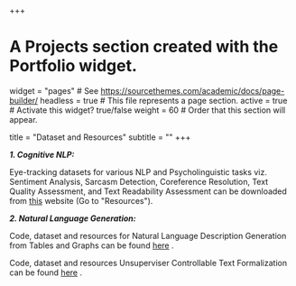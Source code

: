 +++
# A Projects section created with the Portfolio widget.
widget = "pages"  # See https://sourcethemes.com/academic/docs/page-builder/
headless = true  # This file represents a page section.
active = true  # Activate this widget? true/false
weight = 60  # Order that this section will appear.

title = "Dataset and Resources"
subtitle = ""
+++

***1. Cognitive NLP:***

Eye-tracking datasets for various NLP and Psycholinguistic tasks viz. Sentiment Analysis, Sarcasm Detection, Coreference Resolution, Text Quality Assessment, and Text Readability Assessment can be downloaded from [this](http://www.cfilt.iitb.ac.in/~cognitive-nlp) website (Go to "Resources"). 

***2. Natural Language Generation:***

Code, dataset and resources for Natural Language Description Generation from Tables and Graphs can be found [here](https://github.com/parajain/structscribe) . 
 
Code, dataset and resources Unsuperviser Controllable Text Formalization can be found [here](https://github.com/parajain/uctf) . 

